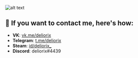 ![alt text][banner]

[banner]: https://i.imgur.com/dsS0Fw7.png "banner"

## 💬 If you want to contact me, here's how:
* **VK**: [vk.me/deliorix](https://vk.me/deliorix "vk.me/deliorix")
* **Telegram**: [t.me/deliorix](https://t.me/deliorix "t.me/deliorix")
* **Steam**: [id/deliorix_](https://steamcommunity.com/profiles/76561199159080157 "id/deliorix_")
* **Discord**: deliorix#4439
